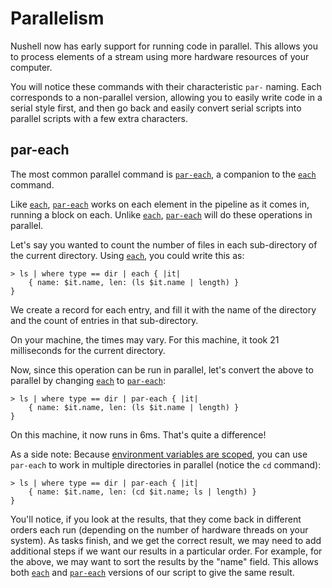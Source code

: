 # Parallelism

Nushell now has early support for running code in parallel. This allows you to process elements of a stream using more hardware resources of your computer.

You will notice these commands with their characteristic `par-` naming. Each corresponds to a non-parallel version, allowing you to easily write code in a serial style first, and then go back and easily convert serial scripts into parallel scripts with a few extra characters.

## par-each

The most common parallel command is [`par-each`](commands/par-each.md), a companion to the [`each`](commands/each.md) command.

Like [`each`](commands/each.md), [`par-each`](commands/par-each.md) works on each element in the pipeline as it comes in, running a block on each. Unlike [`each`](commands/each.md), [`par-each`](commands/par-each.md) will do these operations in parallel.

Let's say you wanted to count the number of files in each sub-directory of the current directory. Using [`each`](commands/each.md), you could write this as:

```
> ls | where type == dir | each { |it| 
    { name: $it.name, len: (ls $it.name | length) }
}
```


We create a record for each entry, and fill it with the name of the directory and the count of entries in that sub-directory.

On your machine, the times may vary. For this machine, it took 21 milliseconds for the current directory.

Now, since this operation can be run in parallel, let's convert the above to parallel by changing [`each`](commands/each.md) to [`par-each`](commands/par-each.md):

```
> ls | where type == dir | par-each { |it| 
    { name: $it.name, len: (ls $it.name | length) }
}
```

On this machine, it now runs in 6ms. That's quite a difference!

As a side note: Because [environment variables are scoped](environment.md#scoped-environment-variables), you can use `par-each` to work in multiple directories in parallel (notice the `cd` command):
```
> ls | where type == dir | par-each { |it| 
    { name: $it.name, len: (cd $it.name; ls | length) }
}
```

You'll notice, if you look at the results, that they come back in different orders each run (depending on the number of hardware threads on your system). As tasks finish, and we get the correct result, we may need to add additional steps if we want our results in a particular order. For example, for the above, we may want to sort the results by the "name" field. This allows both [`each`](commands/each.md) and [`par-each`](commands/par-each.md) versions of our script to give the same result.

